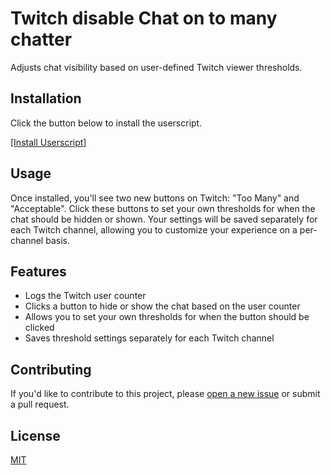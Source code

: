 # Twitch disable Chat on to many chatter

Adjusts chat visibility based on user-defined Twitch viewer thresholds.

## Installation

Click the button below to install the userscript.

[[Install Userscript]](https://github.com/KleinerCodeDrago/TwitchDisableChatOnToManyChatter/raw/master/userscript.js)

## Usage

Once installed, you'll see two new buttons on Twitch: "Too Many" and "Acceptable". Click these buttons to set your own thresholds for when the chat should be hidden or shown. Your settings will be saved separately for each Twitch channel, allowing you to customize your experience on a per-channel basis.

## Features

- Logs the Twitch user counter
- Clicks a button to hide or show the chat based on the user counter
- Allows you to set your own thresholds for when the button should be clicked
- Saves threshold settings separately for each Twitch channel

## Contributing

If you'd like to contribute to this project, please [open a new issue](KleinerCodeDrago/TwitchDisableChatOnToManyChatter/issues/new) or submit a pull request.

## License

[MIT](LICENSE)
